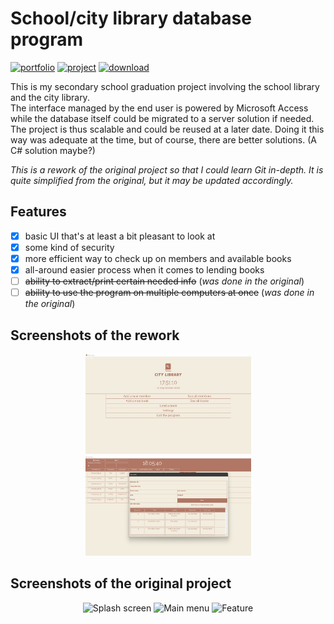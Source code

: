 # School/city library database program

[![portfolio](https://img.shields.io/badge/portfolio-2ea44f?style=for-the-badge)](https://matijakljajic.github.io/) 
[![project](https://img.shields.io/badge/project-2ea44f?style=for-the-badge)](https://matijakljajic.github.io/skolskabiblioteka/) [![download](https://img.shields.io/badge/download-2ea44f?style=for-the-badge)](https://github.com/matijakljajic/skolskabiblioteka/releases/download/12.9.2022/CityLibrary1292022.exe)

This is my secondary school graduation project involving the school library and the city library.  
The interface managed by the end user is powered by Microsoft Access while the database itself could be migrated to a server solution if needed. The project is thus scalable and could be reused at a later date. Doing it this way was adequate at the time, but of course, there are better solutions. (A C# solution maybe?)

*This is a rework of the original project so that I could learn Git in-depth. It is quite simplified from the original, but it may be updated accordingly.*

## Features

- [x] basic UI that's at least a bit pleasant to look at
- [x] some kind of security
- [x] more efficient way to check up on members and available books
- [x] all-around easier process when it comes to lending books
- [ ] ~~ability to extract/print certain needed info~~ (*was done in the original*)
- [ ] ~~ability to use the program on multiple computers at once~~ (*was done in the original*)

## Screenshots of the rework

<p align="center"><img src="https://raw.githubusercontent.com/matijakljajic/skolskabiblioteka/main/Screenshots/new/main.jpg" width="265" height="160" alt="Main menu">  <img src="https://raw.githubusercontent.com/matijakljajic/skolskabiblioteka/main/Screenshots/new/members.jpg" width="265" height="160" alt="All books"></p>

## Screenshots of the original project

<p align="center"><img src="https://i.ibb.co/CJgPgdV/baza-fe.png" width="240" height="160" alt="Splash screen">  <img src="https://i.ibb.co/rthqGfv/Pomo-img2.png" width="265" height="160" alt="Main menu">  <img src="https://i.ibb.co/x6zKX5c/Pomo-img3.png" width="182" height="160" alt="Feature"></p>
